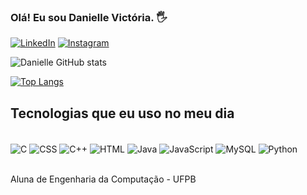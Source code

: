 ### Olá! Eu sou Danielle Victória. 🖐️

[![LinkedIn](https://img.shields.io/badge/LinkedIn-0077B5?style=for-the-badge&logo=linkedin&logoColor=white)](https://www.linkedin.com/in/danielle-vict%C3%B3ria-612543257/)
[![Instagram](https://img.shields.io/badge/Instagram-E4405F?style=for-the-badge&logo=instagram&logoColor=white)](https://www.instagram.com/danivic__/)


![Danielle GitHub stats](https://github-readme-stats.vercel.app/api?username=danielle-victoria&show_icons=true&theme=radical)

[![Top Langs](https://github-readme-stats.vercel.app/api/top-langs/?username=danielle-victoria)](https://github.com/danielle-victoria/github-readme-stats)

## Tecnologias que eu uso no meu dia

<div style = "display: inline_block"><br/>
<img align="center" alt= "C"src=https://img.shields.io/badge/C-00599C?style=for-the-badge&logo=c&logoColor=white>
<img align="center" alt= "CSS"src=https://img.shields.io/badge/CSS-239120?&style=for-the-badge&logo=css3&logoColor=white>
<img align="center" alt= "C++"src=https://img.shields.io/badge/C%2B%2B-00599C?style=for-the-badge&logo=c%2B%2B&logoColor=white>
<img align="center" alt= "HTML"src=https://img.shields.io/badge/HTML-239120?style=for-the-badge&logo=html5&logoColor=white>
<img align="center" alt= "Java"src=https://img.shields.io/badge/Java-ED8B00?style=for-the-badge&logo=java&logoColor=white>
<img align="center" alt= "JavaScript"src=https://img.shields.io/badge/JavaScript-F7DF1E?style=for-the-badge&logo=javascript&logoColor=black>
<img align="center" alt= "MySQL"src=https://img.shields.io/badge/MySQL-00000F?style=for-the-badge&logo=mysql&logoColor=white>
<img align="center" alt= "Python"src=https://img.shields.io/badge/Python-14354C?style=for-the-badge&logo=python&logoColor=white>
</div><br/>

Aluna de Engenharia da Computação - UFPB

